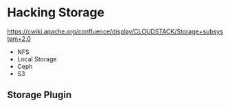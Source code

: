 # Hacking Storage

https://cwiki.apache.org/confluence/display/CLOUDSTACK/Storage+subsystem+2.0

- NFS
- Local Storage
- Ceph
- S3

## Storage Plugin
